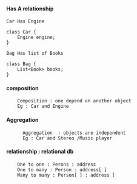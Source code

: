 #### Has A relationship

	Car Has Engine	
	
	class Car {
		Engine engine;
	}
	
	Bag Has list of Books
	
	class Bag {
		List<Book> books;
	}
	

#### composition

        Composition : one depend on another object
        Eg : Car and Engine
        

#### Aggregation

          Aggregation  : objects are independent
          Eg : Car and Stereo /Music player


#### relationship : relational db

		One to one : Perons : address
		One to many : Person : address[ ]
		Many to many : Person[ ] : address [ 
